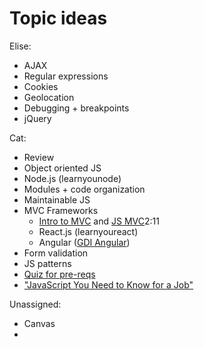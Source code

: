 # Topic ideas

Elise:
* AJAX
* Regular expressions
* Cookies
* Geolocation
* Debugging + breakpoints
* jQuery

Cat:
* Review
* Object oriented JS
* Node.js (learnyounode)
* Modules + code organization
* Maintainable JS
* MVC Frameworks
  * [Intro to MVC](https://github.com/TNBWorkshop/intro_mvc) and [JS MVC](https://github.com/gdichicago/js205)2:11
  * React.js (learnyoureact)
  * Angular ([GDI Angular](https://github.com/ahoef/gdi-angular))
* Form validation
* JS patterns
* [Quiz for pre-reqs](http://elitepeers.com/gdi/html5css3/quiz.html)
* ["JavaScript You Need to Know for a Job"](http://insights.dice.com/2015/06/04/javascript-you-need-to-know-for-a-job/)

Unassigned:
* Canvas
* 
